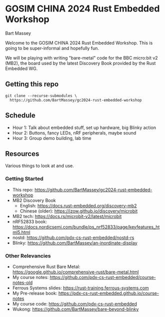 # GOSIM CHINA 2024 Rust Embedded Workshop
Bart Massey

Welcome to the GOSIM CHINA 2024 Rust Embedded Workshop. This
is going to be super-informal and hopefully fun.

We will be playing with writing "bare-metal" code for the
BBC micro:bit v2 (MB2), the board used by the latest Discovery
Book provided by the Rust Embedded WG.

## Getting this repo

    git clone --recurse-submodules \
      https://github.com/BartMassey/gc2024-rust-embedded-workshop

## Schedule

* Hour 1: Talk about embedded stuff, set up hardware, big Blinky action
* Hour 2: Buttons, fancy LEDs, nRF peripherals, maybe sound
* Hour 3: Group demo building, lab time

## Resources

Various things to look at and use.

### Getting Started

* This repo: <https://github.com/BartMassey/gc2024-rust-embedded-workshop>
* MB2 Discovery Book
  * English: <https://docs.rust-embedded.org/discovery-mb2>
  * Chinese (older): <https://jzow.github.io/discovery/microbit>
* MB2 tech: <https://docs.rs/microbit-v2/latest/microbit>
* nRF52833 book: <https://docs.nordicsemi.com/bundle/ps_nrf52833/page/keyfeatures_html5.html>
* nostd: <https://github.com/pdx-cs-rust-embedded/nostd-rs>
* Blinky: <https://github.com/BartMassey/an-inordinate-display>

### Other Relevancies

* Comprehensive Rust Bare Metal: <https://google.github.io/comprehensive-rust/bare-metal.html>
* My course notes: <https://github.com/pdx-cs-rust-embedded/course-notes-old>
* Ferrous Systems slides: <https://rust-training.ferrous-systems.com>
* My Pre-release book: <https://pdx-cs-rust-embedded.github.io/course-notes>
* My course code: <https://github.com/pdx-cs-rust-embedded>
* Wukong: <https://github.com/BartMassey/bare-beyond-blinky>


